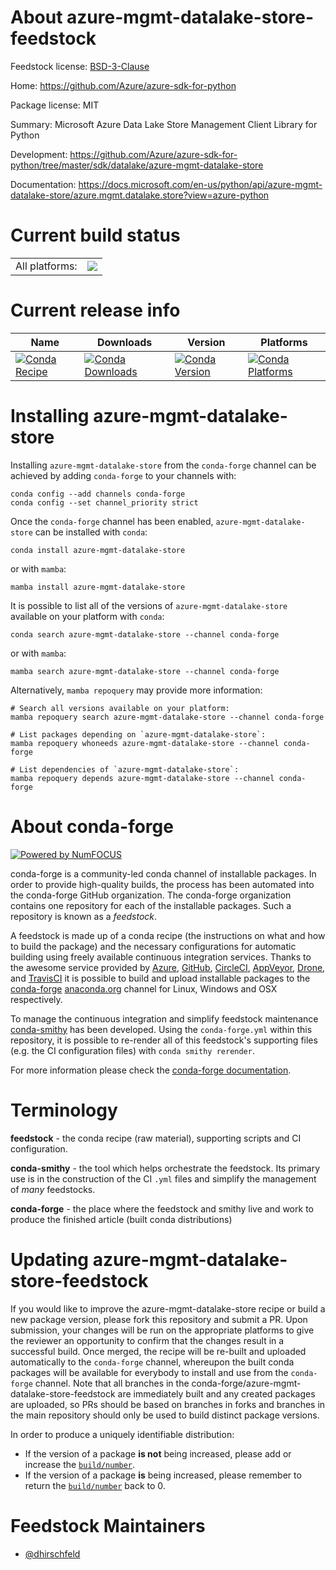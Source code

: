 About azure-mgmt-datalake-store-feedstock
=========================================

Feedstock license: [BSD-3-Clause](https://github.com/conda-forge/azure-mgmt-datalake-store-feedstock/blob/main/LICENSE.txt)

Home: https://github.com/Azure/azure-sdk-for-python

Package license: MIT

Summary: Microsoft Azure Data Lake Store Management Client Library for Python

Development: https://github.com/Azure/azure-sdk-for-python/tree/master/sdk/datalake/azure-mgmt-datalake-store

Documentation: https://docs.microsoft.com/en-us/python/api/azure-mgmt-datalake-store/azure.mgmt.datalake.store?view=azure-python

Current build status
====================


<table><tr><td>All platforms:</td>
    <td>
      <a href="https://dev.azure.com/conda-forge/feedstock-builds/_build/latest?definitionId=9691&branchName=main">
        <img src="https://dev.azure.com/conda-forge/feedstock-builds/_apis/build/status/azure-mgmt-datalake-store-feedstock?branchName=main">
      </a>
    </td>
  </tr>
</table>

Current release info
====================

| Name | Downloads | Version | Platforms |
| --- | --- | --- | --- |
| [![Conda Recipe](https://img.shields.io/badge/recipe-azure--mgmt--datalake--store-green.svg)](https://anaconda.org/conda-forge/azure-mgmt-datalake-store) | [![Conda Downloads](https://img.shields.io/conda/dn/conda-forge/azure-mgmt-datalake-store.svg)](https://anaconda.org/conda-forge/azure-mgmt-datalake-store) | [![Conda Version](https://img.shields.io/conda/vn/conda-forge/azure-mgmt-datalake-store.svg)](https://anaconda.org/conda-forge/azure-mgmt-datalake-store) | [![Conda Platforms](https://img.shields.io/conda/pn/conda-forge/azure-mgmt-datalake-store.svg)](https://anaconda.org/conda-forge/azure-mgmt-datalake-store) |

Installing azure-mgmt-datalake-store
====================================

Installing `azure-mgmt-datalake-store` from the `conda-forge` channel can be achieved by adding `conda-forge` to your channels with:

```
conda config --add channels conda-forge
conda config --set channel_priority strict
```

Once the `conda-forge` channel has been enabled, `azure-mgmt-datalake-store` can be installed with `conda`:

```
conda install azure-mgmt-datalake-store
```

or with `mamba`:

```
mamba install azure-mgmt-datalake-store
```

It is possible to list all of the versions of `azure-mgmt-datalake-store` available on your platform with `conda`:

```
conda search azure-mgmt-datalake-store --channel conda-forge
```

or with `mamba`:

```
mamba search azure-mgmt-datalake-store --channel conda-forge
```

Alternatively, `mamba repoquery` may provide more information:

```
# Search all versions available on your platform:
mamba repoquery search azure-mgmt-datalake-store --channel conda-forge

# List packages depending on `azure-mgmt-datalake-store`:
mamba repoquery whoneeds azure-mgmt-datalake-store --channel conda-forge

# List dependencies of `azure-mgmt-datalake-store`:
mamba repoquery depends azure-mgmt-datalake-store --channel conda-forge
```


About conda-forge
=================

[![Powered by
NumFOCUS](https://img.shields.io/badge/powered%20by-NumFOCUS-orange.svg?style=flat&colorA=E1523D&colorB=007D8A)](https://numfocus.org)

conda-forge is a community-led conda channel of installable packages.
In order to provide high-quality builds, the process has been automated into the
conda-forge GitHub organization. The conda-forge organization contains one repository
for each of the installable packages. Such a repository is known as a *feedstock*.

A feedstock is made up of a conda recipe (the instructions on what and how to build
the package) and the necessary configurations for automatic building using freely
available continuous integration services. Thanks to the awesome service provided by
[Azure](https://azure.microsoft.com/en-us/services/devops/), [GitHub](https://github.com/),
[CircleCI](https://circleci.com/), [AppVeyor](https://www.appveyor.com/),
[Drone](https://cloud.drone.io/welcome), and [TravisCI](https://travis-ci.com/)
it is possible to build and upload installable packages to the
[conda-forge](https://anaconda.org/conda-forge) [anaconda.org](https://anaconda.org/)
channel for Linux, Windows and OSX respectively.

To manage the continuous integration and simplify feedstock maintenance
[conda-smithy](https://github.com/conda-forge/conda-smithy) has been developed.
Using the ``conda-forge.yml`` within this repository, it is possible to re-render all of
this feedstock's supporting files (e.g. the CI configuration files) with ``conda smithy rerender``.

For more information please check the [conda-forge documentation](https://conda-forge.org/docs/).

Terminology
===========

**feedstock** - the conda recipe (raw material), supporting scripts and CI configuration.

**conda-smithy** - the tool which helps orchestrate the feedstock.
                   Its primary use is in the construction of the CI ``.yml`` files
                   and simplify the management of *many* feedstocks.

**conda-forge** - the place where the feedstock and smithy live and work to
                  produce the finished article (built conda distributions)


Updating azure-mgmt-datalake-store-feedstock
============================================

If you would like to improve the azure-mgmt-datalake-store recipe or build a new
package version, please fork this repository and submit a PR. Upon submission,
your changes will be run on the appropriate platforms to give the reviewer an
opportunity to confirm that the changes result in a successful build. Once
merged, the recipe will be re-built and uploaded automatically to the
`conda-forge` channel, whereupon the built conda packages will be available for
everybody to install and use from the `conda-forge` channel.
Note that all branches in the conda-forge/azure-mgmt-datalake-store-feedstock are
immediately built and any created packages are uploaded, so PRs should be based
on branches in forks and branches in the main repository should only be used to
build distinct package versions.

In order to produce a uniquely identifiable distribution:
 * If the version of a package **is not** being increased, please add or increase
   the [``build/number``](https://docs.conda.io/projects/conda-build/en/latest/resources/define-metadata.html#build-number-and-string).
 * If the version of a package **is** being increased, please remember to return
   the [``build/number``](https://docs.conda.io/projects/conda-build/en/latest/resources/define-metadata.html#build-number-and-string)
   back to 0.

Feedstock Maintainers
=====================

* [@dhirschfeld](https://github.com/dhirschfeld/)

